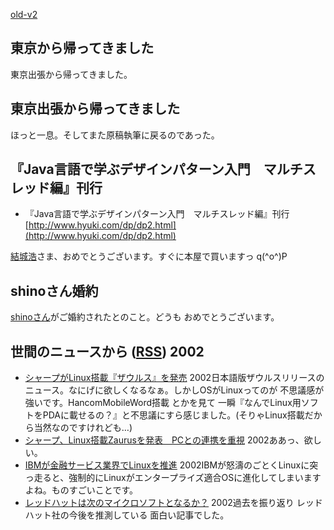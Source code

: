 [old-v2](ig020625-orig.html)

## 東京から帰ってきました

東京出張から帰ってきました。


## 東京出張から帰ってきました

ほっと一息。そしてまた原稿執筆に戻るのであった。

## 『Java言語で学ぶデザインパターン入門　マルチスレッド編』刊行

* 『Java言語で学ぶデザインパターン入門　マルチスレッド編』刊行
  [http://www.hyuki.com/dp/dp2.html](http://www.hyuki.com/dp/dp2.html)

[結城浩](http://www.hyuki.com/)さま、おめでとうございます。すぐに本屋で買いますっ
q(^o^)P

## shinoさん婚約

[shinoさん](http://www.freedomcat.com/diary/)がご婚約されたとのこと。どうも おめでとうございます。

## 世間のニュースから ([RSS](ig020625-news.xml)) 2002

* [シャープがLinux搭載『ザウルス』を発売](http://japan.cnet.com/News/Infostand/Item/2002-0624-J-1.html)  2002日本語版ザウルスリリースのニュース。なにげに欲しくなるなぁ。しかしOSがLinuxってのが 不思議感が強いです。HancomMobileWord搭載 とかを見て 一瞬『なんでLinux用ソフトをPDAに載せるの？』と不思議にすら感じました。(そりゃLinux搭載だから当然なのですけれども…)
* [シャープ、Linux搭載Zaurusを発表　PCとの連携を重視](http://www.zdnet.co.jp/news/0206/24/njbt_05.html)  2002ああっ、欲しい。
* [IBMが金融サービス業界でLinuxを推進](http://japan.cnet.com/Enterprise/News/2002/Item/020621-4.html)  2002IBMが怒濤のごとくLinuxに突っ走ると、強制的にLinuxがエンタープライズ適合OSに進化してしまいますよね。ものすごいことです。
* [レッドハットは次のマイクロソフトとなるか？](http://www.zdnet.co.jp/enterprise/0206/24/02062402.html)  2002過去を振り返り レッドハット社の今後を推測している 面白い記事でした。